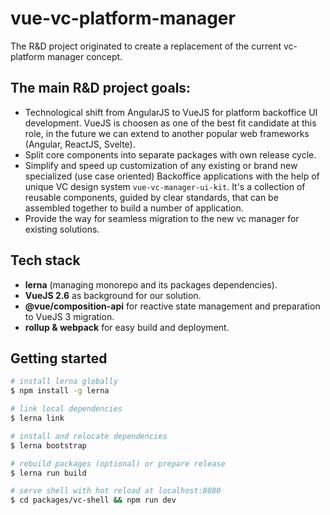 # vue-vc-platform-manager
The R&D project originated to create a replacement of the current vc-platform manager concept.

## The main R&D project goals:

- Technological shift from AngularJS to VueJS for platform backoffice UI development. VueJS is choosen as one of the best fit candidate at this role, in the future we can extend to another popular web frameworks (Angular, ReactJS, Svelte).
- Split core components into separate packages with own release cycle.
- Simplify and speed up customization of any existing or brand new specialized (use case oriented) Backoffice applications with the help of unique VC design system `vue-vc-manager-ui-kit`. It's a collection of reusable components, guided by clear standards, that can be assembled together to build a number of application.
- Provide the way for seamless migration to the new vc manager for existing solutions.

## Tech stack
- **lerna** (managing monorepo and its packages dependencies).
- **VueJS 2.6** as background for our solution.
- **@vue/composition-api** for reactive state management and preparation to VueJS 3 migration.
- **rollup & webpack** for easy build and deployment.

## Getting started

```bash
# install lerna globally
$ npm install -g lerna

# link local dependencies
$ lerna link

# install and relocate dependencies
$ lerna bootstrap

# rebuild packages (optional) or prepare release
$ lerna run build

# serve shell with hot reload at localhost:8080
$ cd packages/vc-shell && npm run dev

```
